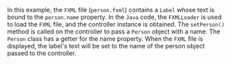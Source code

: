 In this example, the `FXML` file (`person.fxml`) contains a `Label` whose text is bound to the `person.name` property. In the `Java` code, the `FXMLLoader` is used to load the `FXML` file, and the controller instance is obtained. The `setPerson()` method is called on the controller to pass a `Person` object with a name. The `Person` class has a getter for the name property. When the `FXML` file is displayed, the label's text will be set to the name of the person object passed to the controller.
